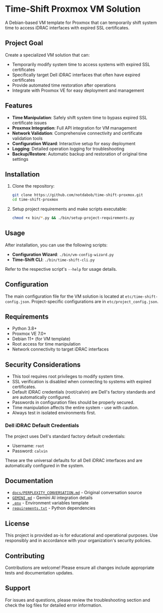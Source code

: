 # Time-Shift Proxmox VM Solution

A Debian-based VM template for Proxmox that can temporarily shift system time to access iDRAC interfaces with expired SSL certificates.

## Project Goal

Create a specialized VM solution that can:

- Temporarily modify system time to access systems with expired SSL certificates
- Specifically target Dell iDRAC interfaces that often have expired certificates
- Provide automated time restoration after operations
- Integrate with Proxmox VE for easy deployment and management

## Features

- **Time Manipulation**: Safely shift system time to bypass expired SSL certificate issues
- **Proxmox Integration**: Full API integration for VM management
- **Network Validation**: Comprehensive connectivity and certificate validation tools
- **Configuration Wizard**: Interactive setup for easy deployment
- **Logging**: Detailed operation logging for troubleshooting
- **Backup/Restore**: Automatic backup and restoration of original time settings

## Installation

1. Clone the repository:

   ```bash
   git clone https://github.com/notdabob/time-shift-proxmox.git
   cd time-shift-proxmox
   ```

2. Setup project requirements and make scripts executable:

   ```bash
   chmod +x bin/*.py && ./bin/setup-project-requirements.py
   ```

## Usage

After installation, you can use the following scripts:

- **Configuration Wizard**: `./bin/vm-config-wizard.py`
- **Time-Shift CLI**: `./bin/time-shift-cli.py`

Refer to the respective script's `--help` for usage details.

## Configuration

The main configuration file for the VM solution is located at `etc/time-shift-config.json`.
Project-specific configurations are in `etc/project_config.json`.

## Requirements

- Python 3.8+
- Proxmox VE 7.0+
- Debian 11+ (for VM template)
- Root access for time manipulation
- Network connectivity to target iDRAC interfaces

## Security Considerations

- This tool requires root privileges to modify system time.
- SSL verification is disabled when connecting to systems with expired certificates.
- Default iDRAC credentials (root/calvin) are Dell's factory standards and are automatically configured.
- Passwords in configuration files should be properly secured.
- Time manipulation affects the entire system - use with caution.
- Always test in isolated environments first.

### Dell iDRAC Default Credentials
The project uses Dell's standard factory default credentials:
- Username: `root`
- Password: `calvin`

These are the universal defaults for all Dell iDRAC interfaces and are automatically configured in the system.

## Documentation

- [`docs/PERPLEXITY_CONVERSATION.md`](docs/PERPLEXITY_CONVERSATION.md) - Original conversation source
- [`GEMINI.md`](GEMINI.md) - Gemini AI integration details
- [`.env`](.env) - Environment variables template
- [`requirements.txt`](requirements.txt) - Python dependencies

## License

This project is provided as-is for educational and operational purposes. Use responsibly and in accordance with your organization's security policies.

## Contributing

Contributions are welcome! Please ensure all changes include appropriate tests and documentation updates.

## Support

For issues and questions, please review the troubleshooting section and check the log files for detailed error information.
